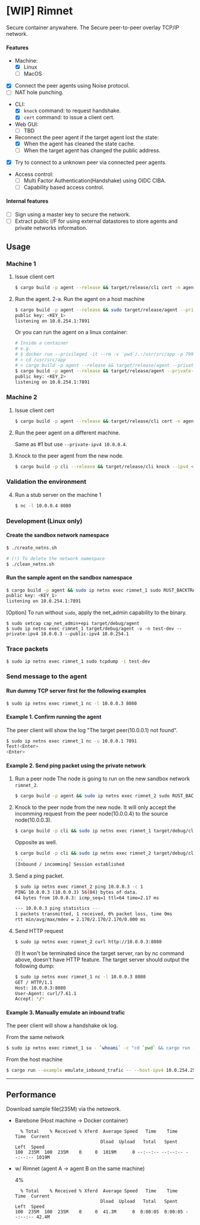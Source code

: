 # [**WIP**] Rimnet

Secure container anywahere.
The Secure peer-to-peer overlay TCP/IP network.

#### Features
- Machine:
  - [x] Linux
  - [ ] MacOS
- [x] Connect the peer agents using Noise protocol.
- [ ] NAT hole punching.
- CLI:
  - [x] `knock` command: to request handshake.
  - [x] `cert` command: to issue a client cert.
- Web GUI:
  - [ ] TBD
- Reconnect the peer agent if the target agent lost the state:
    - [x] When the agent has cleaned the state cache.
    - [ ] When the target agent has changed the public address.
- [x] Try to connect to a unknown peer via connected peer agents.
- Access control:
  - [ ] Multi Factor Authentication(Handshake) using OIDC CIBA.
  - [ ] Capability based access control.

#### Internal features
  - [ ] Sign using a master key to secure the network.
  - [ ] Extract public I/F for using external datastores to store agents and private networks information.

## Usage

### Machine 1
1. Issue client cert

    ```sh
    $ cargo build -p agent --release && target/release/cli cert -n agent1
    ```

2. Run the agent.
2-a. Run the agent on a host machine

    ```sh
    $ cargo build -p agent --release && sudo target/release/agent --private-ipv4 10.0.0.3 --public-ipv4 <public IPv4 address of the machine> --cert agent1
    public key: <KEY_1>
    listening on 10.0.254.1:7891
    ```

    Or you can run the agent on a linux container:

    ```sh
    # Inside a container
    # e.g.
    # $ docker run --privileged -it --rm -v `pwd`/.:/usr/src/app -p 7991:7891 rust:1.63
    # > cd /usr/src/app
    # > cargo build -p agent --release && target/release/agent --private-ipv4 10.0.0.3 --public-ipv4 172.17.0.2 --external-public-ipv4 192.168.1.5 --external-public-port 7991
    $ cargo build -p agent --release && target/release/agent --private-ipv4 10.0.0.3 --public-ipv4 <public IPv4 address of the container> --external-public-ipv4 <public IPv4 address of the host machine> --external-public-port <public port of the host machine>
    public key: <KEY_2>
    listening on 10.0.254.1:7891
    ```

### Machine 2
1. Issue client cert

    ```sh
    $ cargo build -p agent --release && target/release/cli cert -n agent2
    ```

2. Run the peer agent on a different machine.

    Same as #1 but use `--private-ipv4 10.0.0.4`.

3. Knock to the peer agent from the new node.

    ```sh
    $ cargo build -p cli --release && target/release/cli knock --ipv4 <public IPv4 address of the machine> --target-private-ipv4 <private IPv4 address of the target agent> --target-public-ipv4 <public IPv4 address of the target host machine>
    ```

### Validation the environment
4. Run a stub server on the machine 1

    ```sh
    $ nc -l 10.0.0.4 8080
    ```



### Development (Linux only)

#### Create the sandbox network namespace
```sh
$ ./create_netns.sh

# (!) To delete the network namespace
$ ./clean_netns.sh
```

#### Run the sample agent on the sandbox namespace
```sh
$ cargo build -p agent && sudo ip netns exec rimnet_1 sudo RUST_BACKTRACE=full target/debug/agent -v -n test-dev --private-ipv4 10.0.0.3 --public-ipv4 10.0.254.1 --client-cert agent1
public key: <KEY_1>
listening on 10.0.254.1:7891
```

[Option] To run without `sudo`, apply the net_admin capability to the binary.
```
$ sudo setcap cap_net_admin+epi target/debug/agent
$ sudo ip netns exec rimnet_1 target/debug/agent -v -n test-dev --private-ipv4 10.0.0.3 --public-ipv4 10.0.254.1
```

### Trace packets
```sh
$ sudo ip netns exec rimnet_1 sudo tcpdump -i test-dev
```

### Send message to the agent

#### Run dummy TCP server first for the following examples

```sh
$ sudo ip netns exec rimnet_1 nc -l 10.0.0.3 8080
```

#### Example 1. Confirm running the agent
The peer client will show the log "The target peer(10.0.0.1) not found".

```sh
$ sudo ip netns exec rimnet_1 nc -u 10.0.0.1 7891
Test!<Enter>
<Enter>
```

#### Example 2. Send ping packet using the private network

1. Run a peer node
The node is going to run on the new sandbox network `rimnet_2`.

    ```sh
    $ cargo build -p agent && sudo ip netns exec rimnet_2 sudo RUST_BACKTRACE=full target/debug/agent -v -n test-dev --private-ipv4 10.0.0.4 --public-ipv4 10.0.254.2 --client-cert agent2
    ```

2. Knock to the peer node from the new node.
    It will only accept the incomming request from the peer node(10.0.0.4) to the source node(10.0.0.3).
    ```sh
    $ cargo build -p cli && sudo ip netns exec rimnet_1 target/debug/cli knock-request --public-ipv4 10.0.254.1 --target-public-ipv4 10.0.254.2
    ```

    Opposite as well.
    ```sh
    $ cargo build -p cli && sudo ip netns exec rimnet_2 target/debug/cli knock-request --public-ipv4 10.0.254.2 --target-public-ipv4 10.0.254.1
    ...
    [Inbound / incomming] Session established
    ```

3. Send a ping packet.

    ```sh
    $ sudo ip netns exec rimnet_2 ping 10.0.0.3 -c 1
    PING 10.0.0.3 (10.0.0.3) 56(84) bytes of data.
    64 bytes from 10.0.0.3: icmp_seq=1 ttl=64 time=2.17 ms

    --- 10.0.0.3 ping statistics ---
    1 packets transmitted, 1 received, 0% packet loss, time 0ms
    rtt min/avg/max/mdev = 2.170/2.170/2.170/0.000 ms
    ```

4. Send HTTP request

    ```sh
    $ sudo ip netns exec rimnet_2 curl http://10.0.0.3:8080
    ```
    (!) It won't be terminated since the target server, ran by nc command above, doesn't have HTTP feature.
    The target server should output the following dump:
    ```sh
    $ sudo ip netns exec rimnet_1 nc -l 10.0.0.3 8080
    GET / HTTP/1.1
    Host: 10.0.0.3:8080
    User-Agent: curl/7.61.1
    Accept: */*
    ```

#### Example 3. Manually emulate an inbound trafic
The peer client will show a handshake ok log.

From the same network
```sh
$ sudo ip netns exec rimnet_1 su - `whoami` -c "cd `pwd` && cargo run --example emulate_inbound_trafic"
```

From the host machine
```sh
$ cargo run --example emulate_inbound_trafic -- --host-ipv4 10.0.254.254
```


---
## Performance
Download sample file(235M) via the netowork.

* Barebone (Host machine -> Docker container)
    ```
      % Total    % Received % Xferd  Average Speed   Time    Time     Time  Current
                                    Dload  Upload   Total   Spent    Left  Speed
    100  235M  100  235M    0     0  1019M      0 --:--:-- --:--:-- --:--:-- 1019M
    ```

* w/ Rimnet (agent A -> agent B on the same machine)

    4%
    ```
      % Total    % Received % Xferd  Average Speed   Time    Time     Time  Current
                                    Dload  Upload   Total   Spent    Left  Speed
    100  235M  100  235M    0     0  41.3M      0  0:00:05  0:00:05 --:--:-- 42.4M
    ```
